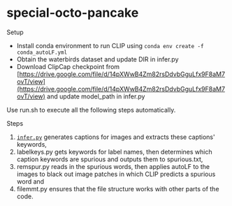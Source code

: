 # special-octo-pancake

Setup
- Install conda environment to run CLIP using `conda env create -f conda_autoLF.yml`
- Obtain the waterbirds dataset and update DIR in infer.py
- Download ClipCap checkpoint from [https://drive.google.com/file/d/14pXWwB4Zm82rsDdvbGguLfx9F8aM7ovT/view](https://drive.google.com/file/d/14pXWwB4Zm82rsDdvbGguLfx9F8aM7ovT/view) and update model_path in infer.py

Use run.sh to execute all the following steps automatically.

Steps
1. [`infer.py`](https://github.com/soCromp/special-octo-pancake/blob/main/infer.py) generates captions for images and extracts these captions' keywords,
2. labelkeys.py gets keywords for label names, then determines which caption keywords are spurious and outputs them to spurious.txt,
3. remspur.py reads in the spurious words, then applies autoLF to the images to black out image patches in which CLIP predicts a spurious word and
4. filemmt.py ensures that the file structure works with other parts of the code.
